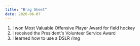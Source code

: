 ```yaml
---
title: "Brag Sheet"
date: 2020-06-07
---
```

1. I won Most Valuable Offensive Player Award for field hockey 
2. I received the President's Volunteer Service Award 
3. I learned how to use a DSLR 
/img 
